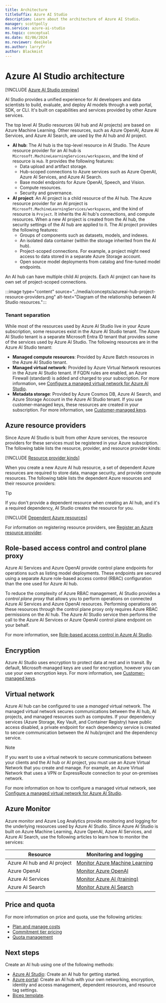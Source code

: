 ```yaml
---
title: Architecture
titleSuffix: Azure AI Studio
description: Learn about the architecture of Azure AI Studio.
manager: scottpolly
ms.service: azure-ai-studio
ms.topic: conceptual
ms.date: 02/06/2024
ms.reviewer: deeikele
ms.author: larryfr
author: Blackmist
---
```


# Azure AI Studio architecture 
    
[!INCLUDE [Azure AI Studio preview](../includes/preview-ai-studio.md)]

AI Studio provides a unified experience for AI developers and data scientists to build, evaluate, and deploy AI models through a web portal, SDK, or CLI. It's built on capabilities and services provided by other Azure services.

The top level AI Studio resources (AI hub and AI projects) are based on Azure Machine Learning. Other resources, such as Azure OpenAI, Azure AI Services, and Azure AI Search, are used by the AI hub and AI project.

- **AI hub**: The AI hub is the top-level resource in AI Studio. The Azure resource provider for an AI hub is `Microsoft.MachineLearningServices/workspaces`, and the kind of resource is `Hub`. It provides the following features:
    - Data upload and artifact storage.
    - Hub-scoped connections to Azure services such as Azure OpenAI, Azure AI Services, and Azure AI Search.
    - Base model endpoints for Azure OpenAI, Speech, and Vision.
    - Compute resources.
    - Security and governance.
- **AI project**: An AI project is a child resource of the AI hub. The Azure resource provider for an AI project is `Microsoft.MachineLearningServices/workspaces`, and the kind of resource is `Project`. It inherits the AI hub's connections, and compute resources. When a new AI project is created from the AI hub, the security settings of the AI hub are applied to it. The AI project provides the following features:
    - Groups of components such as datasets, models, and indexes.
    - An isolated data container (within the storage inherited from the AI hub).
    - Project-scoped connections. For example, a project might need access to data stored in a separate Azure Storage account.
    - Open source model deployments from catalog and fine-tuned model endpoints.
 
An AI hub can have multiple child AI projects. Each AI project can have its own set of project-scoped connections.

:::image type="content" source="../media/concepts/azureai-hub-project-resource-providers.png" alt-text="Diagram of the relationship between AI Studio resources.":::

### Tenant separation

While most of the resources used by Azure AI Studio live in your Azure subscription, some resources exist in the Azure AI Studio tenant. The Azure AI Studio tenant is a separate Microsoft Entra ID tenant that provides some of the services used by Azure AI Studio. The following resources are in the Azure AI Studio tenant:

- **Managed compute resources**: Provided by Azure Batch resources in the Azure AI Studio tenant.
- **Managed virtual network**: Provided by Azure Virtual Network resources in the Azure AI Studio tenant. If FQDN rules are enabled, an Azure Firewall (standard) is added and charged to your subscription. For more information, see [Configure a managed virtual network for Azure AI Studio](../how-to/configure-managed-network.md).
- **Metadata storage**: Provided by Azure Cosmos DB, Azure AI Search, and Azure Storage Account in the Azure AI Studio tenant. If you use customer-managed keys, these resources are created in your subscription. For more information, see [Customer-managed keys](../../ai-services/encryption/cognitive-services-encryption-keys-portal.md?context=/azure/ai-studio/context/context).
 
## Azure resource providers

Since Azure AI Studio is built from other Azure services, the resource providers for these services must be registered in your Azure subscription. The following table lists the resource, provider, and resource provider kinds:

[!INCLUDE [Resource provider kinds](../includes/resource-provider-kinds.md)]

When you create a new Azure AI hub resource, a set of dependent Azure resources are required to store data, manage security, and provide compute resources. The following table lists the dependent Azure resources and their resource providers:

> [!TIP]
> If you don't provide a dependent resource when creating an AI hub, and it's a required dependency, AI Studio creates the resource for you.

[!INCLUDE [Dependent Azure resources](../includes/dependent-resources.md)]

For information on registering resource providers, see [Register an Azure resource provider](/azure/azure-resource-manager/management/resource-providers-and-types#register-resource-provider).

## Role-based access control and control plane proxy

Azure AI Services and Azure OpenAI provide control plane endpoints for operations such as listing model deployments. These endpoints are secured using a separate Azure role-based access control (RBAC) configuration than the one used for Azure AI hub. 

To reduce the complexity of Azure RBAC management, AI Studio provides a *control plane proxy* that allows you to perform operations on connected Azure AI Services and Azure OpenAI resources. Performing operations on these resources through the control plane proxy only requires Azure RBAC permissions on the AI hub. The Azure AI Studio service then performs the call to the Azure AI Services or Azure OpenAI control plane endpoint on your behalf.

For more information, see [Role-based access control in Azure AI Studio](rbac-ai-studio.md).

## Encryption

Azure AI Studio uses encryption to protect data at rest and in transit. By default, Microsoft-managed keys are used for encryption, however you can use your own encryption keys. For more information, see [Customer-managed keys](../../ai-services/encryption/cognitive-services-encryption-keys-portal.md?context=/azure/ai-studio/context/context).

## Virtual network

Azure AI hub can be configured to use a *managed* virtual network. The managed virtual network secures communications between the AI hub, AI projects, and managed resources such as computes. If your dependency services (Azure Storage, Key Vault, and Container Registry) have public access disabled, a private endpoint for each dependency service is created to secure communication between the AI hub/project and the dependency service.

> [!NOTE]
> If you want to use a virtual network to secure communications between your clients and the AI hub or AI project, you must use an Azure Virtual Network that you create and manage. For example, an Azure Virtual Network that uses a VPN or ExpressRoute connection to your on-premises network.

For more information on how to configure a managed virtual network, see [Configure a managed virtual network for Azure AI Studio](../how-to/configure-managed-network.md).

## Azure Monitor

Azure monitor and Azure Log Analytics provide monitoring and logging for the underlying resources used by Azure AI Studio. Since Azure AI Studio is built on Azure Machine Learning, Azure OpenAI, Azure AI Services, and Azure AI Search, use the following articles to learn how to monitor the services:

| Resource | Monitoring and logging |
| --- | --- |
| Azure AI hub and AI project | [Monitor Azure Machine Learning](/azure/machine-learning/monitor-azure-machine-learning) |
| Azure OpenAI | [Monitor Azure OpenAI](/azure/ai-services/openai/how-to/monitoring) |
| Azure AI Services | [Monitor Azure AI (training)](/training/modules/monitor-ai-services/) |
| Azure AI Search | [Monitor Azure AI Search](/azure/search/monitor-azure-cognitive-search) |

## Price and quota

For more information on price and quota, use the following articles:

- [Plan and manage costs](../how-to/costs-plan-manage.md)
- [Commitment tier pricing](../how-to/commitment-tier.md)
- [Quota management](../how-to/quota.md)

## Next steps

Create an AI hub using one of the following methods:

- [Azure AI Studio](../how-to/create-azure-ai-resource.md#create-an-azure-ai-hub-resource-in-ai-studio): Create an AI hub for getting started.
- [Azure portal](../how-to/create-azure-ai-resource.md#create-a-secure-azure-ai-hub-resource-in-the-azure-portal): Create an AI hub with your own networking, encryption, identity and access management, dependent resources, and resource tag settings.
- [Bicep template](../how-to/create-azure-ai-hub-template.md).
